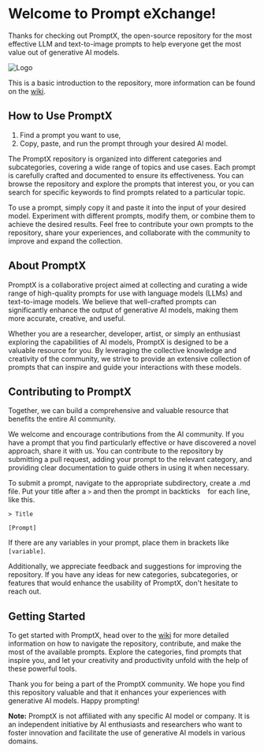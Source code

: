 # Welcome to Prompt eXchange! 

Thanks for checking out PromptX, the open-source repository for the most effective LLM and text-to-image prompts to help everyone get the most value out of generative AI models. 

![Logo](https://github.com/maxcsonderby/PromptX/blob/main/PromptX%20Logo.jpeg)

This is a basic introduction to the repository, more information can be found on the  [wiki](https://github.com/maxcsonderby/PromptX/wiki).

## How to Use PromptX

1. Find a prompt you want to use,
2. Copy, paste, and run the prompt through your desired AI model.

The PromptX repository is organized into different categories and subcategories, covering a wide range of topics and use cases. Each prompt is carefully crafted and documented to ensure its effectiveness. You can browse the repository and explore the prompts that interest you, or you can search for specific keywords to find prompts related to a particular topic.

To use a prompt, simply copy it and paste it into the input of your desired model. Experiment with different prompts, modify them, or combine them to achieve the desired results. Feel free to contribute your own prompts to the repository, share your experiences, and collaborate with the community to improve and expand the collection.


## About PromptX

PromptX is a collaborative project aimed at collecting and curating a wide range of high-quality prompts for use with language models (LLMs) and text-to-image models. We believe that well-crafted prompts can significantly enhance the output of generative AI models, making them more accurate, creative, and useful.

Whether you are a researcher, developer, artist, or simply an enthusiast exploring the capabilities of AI models, PromptX is designed to be a valuable resource for you. By leveraging the collective knowledge and creativity of the community, we strive to provide an extensive collection of prompts that can inspire and guide your interactions with these models.

## Contributing to PromptX

Together, we can build a comprehensive and valuable resource that benefits the entire AI community.
 
We welcome and encourage contributions from the AI community. If you have a prompt that you find particularly effective or have discovered a novel approach, share it with us. You can contribute to the repository by submitting a pull request, adding your prompt to the relevant category, and providing clear documentation to guide others in using it when necessary.

To submit a prompt, navigate to the appropriate subdirectory, create a .md file. Put your title after a  `>` and then the prompt in backticks ` ` for each line, like this.

`> Title `

`[Prompt]`

If there are any variables in your prompt, place them in brackets like `[variable]`.

Additionally, we appreciate feedback and suggestions for improving the repository. If you have any ideas for new categories, subcategories, or features that would enhance the usability of PromptX, don't hesitate to reach out.

## Getting Started

To get started with PromptX, head over to the [wiki](https://github.com/maxcsonderby/PromptX/wiki) for more detailed information on how to navigate the repository, contribute, and make the most of the available prompts. Explore the categories, find prompts that inspire you, and let your creativity and productivity unfold with the help of these powerful tools.

Thank you for being a part of the PromptX community. We hope you find this repository valuable and that it enhances your experiences with generative AI models. Happy prompting!

**Note:** PromptX is not affiliated with any specific AI model or company. It is an independent initiative by AI enthusiasts and researchers who want to foster innovation and facilitate the use of generative AI models in various domains.
